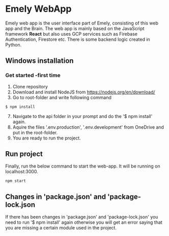 # Emely WebApp

Emely web app is the user interface part of Emely, consisting of this web app and the Brain. The web app is mainly based on the JavaScript framework **React** but also uses GCP services such as Firebase Authentication, Firestore etc. There is some backend logic created in Python. 


## Windows installation

### Get started -first time
1. Clone repository
2. Download and install NodeJS from https://nodejs.org/en/download/
3. Go to root-folder and write following command
 ```
 $ npm install
 ```
7. Navigate to the api folder in your prompt and do the '$ npm install' again.
8. Aquire the files '.env.production', '.env.development' from OneDrive and put in the root-folder.
9. You are ready to run the project.

## Run project
Finally, run the below command to start the web-app. It will be running on localhost:3000.
```
npm start
```

## Changes in 'package.json' and 'package-lock.json
If there has been changes in 'package.json' and 'package-lock.json' you need to run '$ npm install' again otherwise you will get an error saying that you are missing a certain module used in the project. 

